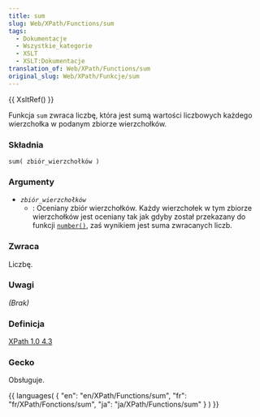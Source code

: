 ```yaml
---
title: sum
slug: Web/XPath/Functions/sum
tags:
  - Dokumentacje
  - Wszystkie_kategorie
  - XSLT
  - XSLT:Dokumentacje
translation_of: Web/XPath/Functions/sum
original_slug: Web/XPath/Funkcje/sum
---
```

{{ XsltRef() }}

Funkcja `sum` zwraca liczbę, która jest sumą wartości liczbowych każdego wierzchołka w podanym zbiorze wierzchołków.

### Składnia

    sum( zbiór_wierzchołków )

### Argumenty

- _`zbiór_wierzchołków`_
  - : Oceniany zbiór wierzchołków. Każdy wierzchołek w tym zbiorze wierzchołków jest oceniany tak jak gdyby został przekazany do funkcji [`number()`](pl/XPath/Funkcje/number), zaś wynikiem jest suma zwracanych liczb.

### Zwraca

Liczbę.

### Uwagi

_(Brak)_

### Definicja

[XPath 1.0 4.3](http://www.w3.org/TR/xpath#function-sum)

### Gecko

Obsługuje.

{{ languages( { "en": "en/XPath/Functions/sum", "fr": "fr/XPath/Fonctions/sum", "ja": "ja/XPath/Functions/sum" } ) }}
